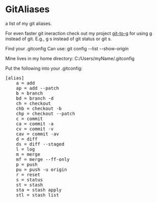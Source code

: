 # GitAliases
a list of my git aliases.

For even faster git ineraction check out my project <a href="https://github.com/KyleScharnhorst/git-to-g">git-to-g</a> for using g instead of git. E.g., g s instead of git status or git s.

Find your .gitconfig
Can use:
git config --list --show-origin

Mine lives in my home directory:
C:/Users/myName/.gitconfig

Put the following into your .gitconfig:
<pre>
[alias]
	a = add
	ap = add --patch
	b = branch
	bd = branch -d
	ch = checkout
	chb = checkout -b
	chp = checkout --patch
	c = commit
	ca = commit -a
	cv = commit -v
	cav = commit -av
	d = diff
	ds = diff --staged
	l = log
	m = merge
	mf = merge --ff-only
	p = push
	pu = push -u origin
	r = reset
	s = status
	st = stash
	sta = stash apply
	stl = stash list
</pre>
